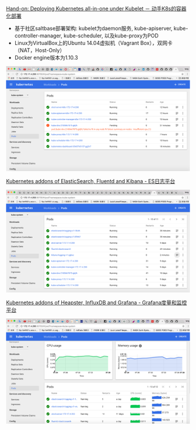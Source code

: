 



[Hand-on: Deploying Kubernetes all-in-one under Kubelet － 动手K8s的容器化部署](./get-all-packages.md)

* 基于社区saltbase部署架构: kubelet为daemon服务, kube-apiserver, kube-controller-manager, kube-scheduler, 以及kube-proxy为POD
* Linux为VirtualBox上的Ubuntu 14.04虚拟机（Vagrant Box），双网卡（NAT，Host-Only）
* Docker engine版本为1.10.3

![屏幕快照 2017-05-04 上午2.03.11.png](./屏幕快照%202017-05-04%20上午2.03.11.png)

[Kubernetes addons of ElasticSearch, Fluentd and Kibana - ES日志平台](./k8s-addon-fluentd-elasticsearch.md)


![屏幕快照 2017-05-14 上午8.14.56.png](./屏幕快照%202017-05-14%20上午8.14.56.png)

[Kubernetes addons of Heapster, InfluxDB and Grafana - Grafana度量和监控平台](./k8s-addon-heapster-grafana.md)

![屏幕快照 2017-05-16 上午7.39.56.png](./屏幕快照%202017-05-16%20上午7.39.56.png)
